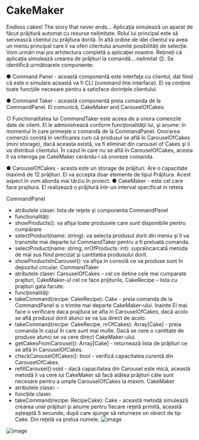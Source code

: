# CakeMaker
Endless cakes! The story that never ends…
Aplicaţia simulează un aparat de făcut prăjitură automat cu resurse nelimitate. Rolul lui principal este să servească clientul cu prăjitura dorită. În altă ordine de idei clientul va avea un meniu principal care îi va oferi clientului anumite posibilităţi de selecţie. Vom urmări mai jos arhitectura completă a aplicaţiei noastre.
Rețineți că aplicația simulează crearea de prăjituri la comandă….nelimitat 😊.
Se identifică următoarele componente:

● Command Panel - această componentă este interfaţa cu clientul, dat fiind că este o simulare această va fi CLI (command line interface). El va conţine toate funcţiile necesare pentru a satisface dorinţele clientului.

● Command Taker - această componentă preia comanda de la CommandPanel. El comunică, CakeMaker and CarouselOfCakes.

○ Functionalitatea lui CommandTaker este aceea de a onora comenzile date de client. El le administrează conform funcţionalităţii lui, şi anume: în momentul în care primeşte o comandă de la CommandPanel. Onorarea comenzii constă în verificarea cum că produsul se află în CarouselOfCakes (mini storage), dacă aceasta există, va fi eliminat din carousel of Cakes şi îi va distribuii clientului. În cazul în care nu se află în CarouselOfCakes, acesta îl va interoga pe CakeMaker cerându-i să onoreze comanda.

● CarouselOfCakes - acesta este un storage de prăjituri. Are o capacitate maximă de 12 prăjituri. El va accepta doar elemente de tipul Prăjitura. Acest aspect în vom aborda mai târziu în proiect.
● CakeMaker - este cel care face prajitura. El realizează o prăjitură într-un interval specificat in reteta.

CommandPanel
- atributele clasei: lista de reţete şi componenta CommandPanel
- functionalităţi:
- showProducts(): va afişa toate produsele care sunt disponibile pentru cumpărare
- selectProduct(name: string): va selecta produsul dorit din meniu şi îl va transmite mai departe lui CommandTaker pentru a fi preluată comanda.
- selectProduct(name: string, nrOfProducts: int): supraîncarcată metoda de mai sus fiind precizat şi cantitatea produsului dorit.
- showProductsInCarousel(): va afişa în consolă ce va produse sunt în depozitul circular.
CommandTaker
- atributele clasei: CarouselOfCakes – cel ce detine cele mai cumparate prajituri, CakeMaker-ul cel ce face prijiturile, CakeRecipe – lista cu prajituri gata facute.
- funcţionalităţi:
- takeCommand(recipe: CakeRecipe): Cake - preia comanda de la CommandPanel si o trimite mai departe CakeMaker-ului. Inainte El mai face o verificare daca prajitura se afla in CarouselOfCakes, dacă acolo se află produsul dorit atunci se va lua direct de acolo.
- takeCommand(recipe: CakeRecipe, nrOfCakes): Array[Cake] - preia comanda în cazul în care sunt mai multe. Dacă se cere o cantitate de produse atunci se va cere direct CakeMaker-ului.
- getCakesFromCarousel(): Array[Cake] - returnează lista de prăjituri ce se află în CarouselOfCakes.
- checkCarouselOfCakes(): bool - verifică capacitatea curentă din CarouselOfCakes.
- refillCarousel():void - dacă capacitatea din Carousel este mică, această metodă îi va cere lui CakeMaker să facă atâtea prăjituri câte sunt necesare pentru a umple CarouselOfCakes la maxim.
CakeMaker
- atributele clasei: -
- funcţiile clasei:
- takeCommand(recipe: RecipeCake): Cake - această metodă simulează crearea unei prăjituri şi anume pentru fiecare reţetă primită, această aşteaptă 5 secunde, după care ajunge să returneze un obiect de tip Cake. Din reţetă va prelua numele.
![image](https://user-images.githubusercontent.com/104904530/200133009-d2d69545-20e6-44e5-9cd0-03afb106816f.png)

![image](https://user-images.githubusercontent.com/104904530/200133129-c5951e96-0d78-46c4-ac8d-3cf9298ae761.png)
